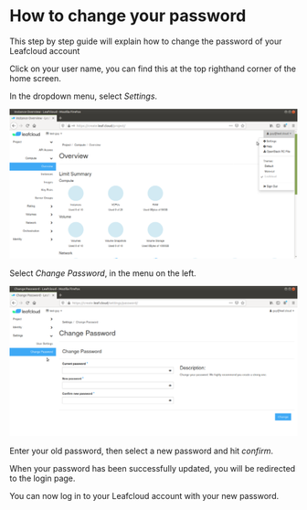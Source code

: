 # How to change your password

This step by step guide will explain how to change the password of your Leafcloud account
 
Click on your user name, you can find this at the top righthand corner of the home screen.

In the dropdown menu, select *Settings*. 

![how-to-change-your-password-1](images/how-to-change-your-password-1.png)

Select *Change Password*, in the menu on the left.

![how-to-change-your-password-2](images/how-to-change-your-password-2.png)

Enter your old password, then select a new password and hit *confirm*.

When your password has been successfully updated, you will be redirected to the login page.

You can now log in to your Leafcloud account with your new password.